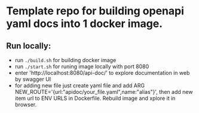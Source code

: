 # Template repo for building openapi yaml docs into 1 docker image.

## Run locally:
* run `./build.sh` for building docker image
* run `./start.sh` for runing image locally with port 8080
* enter 'http://localhost:8080/api-doc/' to explore documentation in web by swagger UI
* for adding new file just create yaml file and add ARG NEW_ROUTE='{url:"apidoc/your_file.yaml",name:"alias"}', then add
new item url to ENV URLS in Dockerfile. Rebuild image and xplore it in browser.